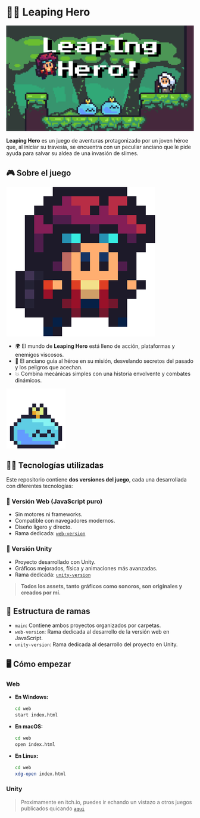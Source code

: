 # 🧗‍♂️ Leaping Hero

![Cover](extra-assets/leapingHeroCartel.png)

**Leaping Hero** es un juego de aventuras protagonizado por un joven héroe que, al iniciar su travesía, se encuentra con un peculiar anciano que le pide ayuda para salvar su aldea de una invasión de slimes.

## 🎮 Sobre el juego

![Protagonista](extra-assets/Personaje-export.png)

- 🌍 El mundo de **Leaping Hero** está lleno de acción, plataformas y enemigos viscosos.
- 🧓 El anciano guía al héroe en su misión, desvelando secretos del pasado y los peligros que acechan.
- 💥 Combina mecánicas simples con una historia envolvente y combates dinámicos.

![Slime](extra-assets/Slime_smile.gif)

## 🧑‍💻 Tecnologías utilizadas

Este repositorio contiene **dos versiones del juego**, cada una desarrollada con diferentes tecnologías:

### 🔹 Versión Web (JavaScript puro)

- Sin motores ni frameworks.
- Compatible con navegadores modernos.
- Diseño ligero y directo.
- Rama dedicada: [`web-version`](https://github.com/tuusuario/leaping-hero/tree/web-version)

### 🔸 Versión Unity

- Proyecto desarrollado con Unity.
- Gráficos mejorados, física y animaciones más avanzadas.
- Rama dedicada: [`unity-version`](https://github.com/tuusuario/leaping-hero/tree/unity-version)

> **Todos los assets, tanto gráficos como sonoros, son originales y creados por mí.**

## 🌱 Estructura de ramas

- `main`: Contiene ambos proyectos organizados por carpetas.
- `web-version`: Rama dedicada al desarrollo de la versión web en JavaScript.
- `unity-version`: Rama dedicada al desarrollo del proyecto en Unity.

## 🖥️ Cómo empezar

### Web

- **En Windows:**
  ```bash
  cd web
  start index.html
  
- **En macOS:**
  ```bash
  cd web
  open index.html

- **En Linux:**
  ```bash
  cd web
  xdg-open index.html

### Unity

> Proximamente en itch.io, puedes ir echando un vistazo a otros juegos publicados quicando  [`aqui`](https://dracoangie.itch.io)
